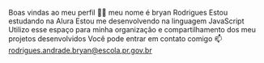 Boas vindas ao meu perfil 💙💙
meu nome é bryan Rodrigues
Estou estudando na Alura
Estou me desenvolvendo na linguagem JavaScript
Utilizo esse espaço para minha organização e compartilhamento dos meu projetos desenvolvidos
Você pode entrar em contato comigo 📫
rodrigues.andrade.bryan@escola.pr.gov.br
